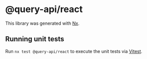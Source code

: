 # @query-api/react

This library was generated with [Nx](https://nx.dev).

## Running unit tests

Run `nx test @query-api/react` to execute the unit tests via [Vitest](https://vitest.dev/).
